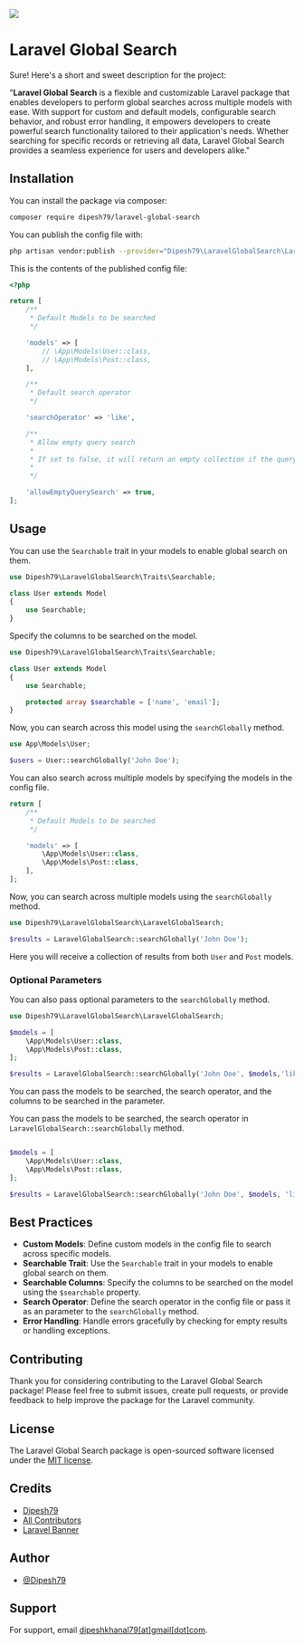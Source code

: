 ![](https://banners.beyondco.de/Laravel%20Global%20Search.png?theme=light&packageManager=composer+require&packageName=dipesh79%2Flaravel-global-search&pattern=architect&style=style_1&description=Laravel+Global+Search+is+a+flexible+and+customizable+Laravel+package+that+enables+developers+to+perform+global+searches+across+multiple+models+with+ease.&md=1&showWatermark=1&fontSize=100px&images=https%3A%2F%2Flaravel.com%2Fimg%2Flogomark.min.svg)

# Laravel Global Search

Sure! Here's a short and sweet description for the project:

"**Laravel Global Search** is a flexible and customizable Laravel package that enables developers to perform global searches across multiple models with ease. With support for custom and default models, configurable search behavior, and robust error handling, it empowers developers to create powerful search functionality tailored to their application's needs. Whether searching for specific records or retrieving all data, Laravel Global Search provides a seamless experience for users and developers alike."

## Installation

You can install the package via composer:

```bash
composer require dipesh79/laravel-global-search
```

You can publish the config file with:
```bash
php artisan vendor:publish --provider="Dipesh79\LaravelGlobalSearch\LaravelGlobalSearchServiceProvider" --tag="config"
```

This is the contents of the published config file:

```php
<?php

return [
    /**
     * Default Models to be searched
     */

    'models' => [
        // \App\Models\User::class,
        // \App\Models\Post::class,
    ],

    /**
     * Default search operator
     */

    'searchOperator' => 'like',

    /**
     * Allow empty query search
     *
     * If set to false, it will return an empty collection if the query is empty
     *
     */

    'allowEmptyQuerySearch' => true,
];

```

## Usage

You can use the `Searchable` trait in your models to enable global search on them.

```php
use Dipesh79\LaravelGlobalSearch\Traits\Searchable;

class User extends Model
{
    use Searchable;
}
```

Specify the columns to be searched on the model.

```php
use Dipesh79\LaravelGlobalSearch\Traits\Searchable;

class User extends Model
{
    use Searchable;

    protected array $searchable = ['name', 'email'];
}
```
Now, you can search across this model using the `searchGlobally` method.

```php
use App\Models\User;

$users = User::searchGlobally('John Doe');

```

You can also search across multiple models by specifying the models in the config file.

```php
return [
    /**
     * Default Models to be searched
     */

    'models' => [
        \App\Models\User::class,
        \App\Models\Post::class,
    ],
];
```

Now, you can search across multiple models using the `searchGlobally` method.

```php
use Dipesh79\LaravelGlobalSearch\LaravelGlobalSearch;

$results = LaravelGlobalSearch::searchGlobally('John Doe');

```

Here you will receive a collection of results from both `User` and `Post` models.

### Optional Parameters

You can also pass optional parameters to the `searchGlobally` method.

```php
use Dipesh79\LaravelGlobalSearch\LaravelGlobalSearch;

$models = [
    \App\Models\User::class,
    \App\Models\Post::class,
];

$results = LaravelGlobalSearch::searchGlobally('John Doe', $models,'like');

```

You can pass the models to be searched, the search operator, and the columns to be searched in the parameter.

You can pass the models to be searched, the search operator in `LaravelGlobalSearch::searchGlobally` method.

```php

$models = [
    \App\Models\User::class,
    \App\Models\Post::class,
];

$results = LaravelGlobalSearch::searchGlobally('John Doe', $models, 'like']);

```

## Best Practices

- **Custom Models**: Define custom models in the config file to search across specific models.
- **Searchable Trait**: Use the `Searchable` trait in your models to enable global search on them.
- **Searchable Columns**: Specify the columns to be searched on the model using the `$searchable` property.
- **Search Operator**: Define the search operator in the config file or pass it as an parameter to the `searchGlobally` method.
- **Error Handling**: Handle errors gracefully by checking for empty results or handling exceptions.

## Contributing

Thank you for considering contributing to the Laravel Global Search package! Please feel free to submit issues, create pull requests, or provide feedback to help improve the package for the Laravel community.

## License

The Laravel Global Search package is open-sourced software licensed under the [MIT license](https://opensource.org/licenses/MIT).

## Credits

- [Dipesh79](https://khanaldipesh.com.np)
- [All Contributors](../../contributors)
- [Laravel Banner](https://banners.beyondco.de/)

## Author

- [@Dipesh79](https://www.github.com/Dipesh79)


## Support

For support, email [dipeshkhanal79[at]gmail[dot]com](mailto::dipeshkhanal79@gmail.com).
